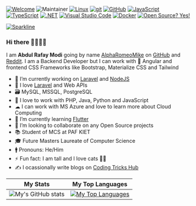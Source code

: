 [![Welcome](https://img.shields.io/badge/Welcome-Dev-green.svg)](https://shields.io/) ![Maintainer](https://img.shields.io/badge/Maintainer-AlphaRomeoMike-blue) [![Linux](https://svgshare.com/i/Zhy.svg)](https://svgshare.com/i/Zhy.svg) [![git](https://badgen.net/badge/icon/git?icon=git&label)](https://git-scm.com) [![GitHub](https://img.shields.io/badge/--181717?logo=github&logoColor=ffffff)](https://github.com/AlphaRomeoMike) [![JavaScript](https://img.shields.io/badge/--F7DF1E?logo=javascript&logoColor=000)](https://www.javascript.com/) [![TypeScript](https://img.shields.io/badge/--3178C6?logo=typescript&logoColor=ffffff)](https://www.typescriptlang.org/) [![.NET](https://img.shields.io/badge/--512BD4?logo=.net&logoColor=ffffff)](https://dotnet.microsoft.com/) [![Visual Studio Code](https://img.shields.io/badge/--007ACC?logo=visual%20studio%20code&logoColor=ffffff)](https://code.visualstudio.com/) [![Docker](https://badgen.net/badge/icon/docker?icon=docker&label)](https://https://docker.com/) [![Open Source? Yes!](https://badgen.net/badge/Open%20Source%20%3F/Yes%21/blue?icon=github)](https://github.com/Naereen/badges/)

[![Sparkline](https://stars.medv.io/Naereen/badges.svg)](https://stars.medv.io/AlphaRomeoMike/badges)



### Hi there 👋👋👋👋

I am **Abdul Rafay Modi** going by name [AlphaRomeoMike] on [GitHub] and [Reddit]. I am a Backend Developer but I can work with 🎯 Angular and frontend CSS Frameworks like Bootstrap, Materialize CSS and Tailwind

- 🔭 I’m currently working on [Laravel] and [NodeJS]
- 💖 I love [Laravel] and Web APIs
- 🗃  MySQL, MSSQL, PostgreSQL
- 💬 I love to work with PHP, Java, Python and JavaScript
- ☁  I can work with MS Azure and love to learn more about Cloud Computing
- 🌱 I’m currently learning [Flutter]
- 👯 I’m looking to collaborate on any Open Source projects
- 📚 Student of MCS at PAF KIET
- 🎓 Future Masters Laureate of Computer Science
- 🚹 Pronouns: He/Him
- ⚡ Fun fact: I am tall and I love cats 🐱‍👤
- ✍ I ocassionally write blogs on [Coding Tricks Hub]


[Laravel]: https://github.com/laravel/laravel
[AlphaRomeoMike]: https://github.com/AlphaRomeoMike
[Github]: https://www.github.com
[Reddit]: https://www.reddit.com
[NodeJS]: https://nodejs.org/en/
[Flutter]: https://flutter.dev
[Coding Tricks Hub]: https://codingtrickshub.com/

My Stats | My Top Languages
------------ | -------------
![My's GitHub stats](https://github-readme-stats.vercel.app/api?username=alpharomeomike&show_icons=true&theme=github_dark) | [![My Top Languages](https://github-readme-stats.vercel.app/api/top-langs/?username=alpharomeomike&layout=compact&theme=github_dark)](https://github.com/alpharomeomike/README.md)
